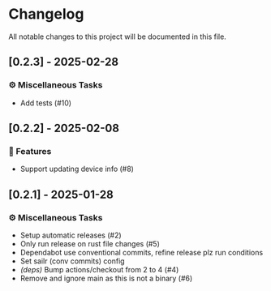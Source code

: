 # Changelog

All notable changes to this project will be documented in this file.

## [0.2.3] - 2025-02-28

### ⚙️ Miscellaneous Tasks

- Add tests (#10)

<!-- generated by git-cliff -->
## [0.2.2] - 2025-02-08

### 🚀 Features

- Support updating device info (#8)

<!-- generated by git-cliff -->
## [0.2.1] - 2025-01-28

### ⚙️ Miscellaneous Tasks

- Setup automatic releases (#2)
- Only run release on rust file changes (#5)
- Dependabot use conventional commits, refine release plz run conditions
- Set sailr (conv commits) config
- *(deps)* Bump actions/checkout from 2 to 4 (#4)
- Remove and ignore main as this is not a binary (#6)

<!-- generated by git-cliff -->
